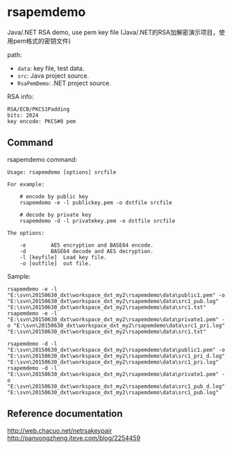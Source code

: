 # rsapemdemo
Java/.NET RSA demo, use pem key file (Java/.NET的RSA加解密演示项目，使用pem格式的密钥文件)

path:

- `data`: key file, test data.
- `src`: Java project source.
- `RsaPemDemo`: .NET project source.

RSA info:
```
RSA/ECB/PKCS1Padding
bits: 2024
key encode: PKCS#8 pem
```

## Command

rsapemdemo command:

```
Usage: rsapemdemo [options] srcfile

For example:

    # encode by public key
    rsapemdemo -e -l publickey.pem -o dstfile srcfile

    # decode by private key
    rsapemdemo -d -l privatekey.pem -o dstfile srcfile

The options:

    -e        AES encryption and BASE64 encode.
    -d        BASE64 decode and AES decryption.
    -l [keyfile]  Load key file.
    -o [outfile]  out file.

```

Sample:

```
rsapemdemo -e -l "E:\svn\20150630_dxt\workspace_dxt_my2\rsapemdemo\data\public1.pem" -o "E:\svn\20150630_dxt\workspace_dxt_my2\rsapemdemo\data\src1_pub.log" "E:\svn\20150630_dxt\workspace_dxt_my2\rsapemdemo\data\src1.txt"
rsapemdemo -e -l "E:\svn\20150630_dxt\workspace_dxt_my2\rsapemdemo\data\private1.pem" -o "E:\svn\20150630_dxt\workspace_dxt_my2\rsapemdemo\data\src1_pri.log" "E:\svn\20150630_dxt\workspace_dxt_my2\rsapemdemo\data\src1.txt"

rsapemdemo -d -l "E:\svn\20150630_dxt\workspace_dxt_my2\rsapemdemo\data\public1.pem" -o "E:\svn\20150630_dxt\workspace_dxt_my2\rsapemdemo\data\src1_pri_d.log" "E:\svn\20150630_dxt\workspace_dxt_my2\rsapemdemo\data\src1_pri.log"
rsapemdemo -d -l "E:\svn\20150630_dxt\workspace_dxt_my2\rsapemdemo\data\private1.pem" -o "E:\svn\20150630_dxt\workspace_dxt_my2\rsapemdemo\data\src1_pub_d.log" "E:\svn\20150630_dxt\workspace_dxt_my2\rsapemdemo\data\src1_pub.log"
```

## Reference documentation

http://web.chacuo.net/netrsakeypair
http://panyongzheng.iteye.com/blog/2254459

